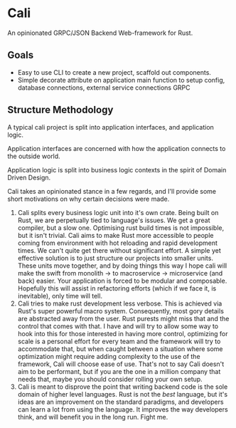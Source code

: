 # Cali #

An opinionated GRPC/JSON Backend Web-framework for Rust.

## Goals ##
+ Easy to use CLI to create a new project, scaffold out components.
+ Simple decorate attribute on application main function to setup config, database connections, external service connections GRPC


## Structure Methodology ##

A typical cali project is split into application interfaces, and application logic. 

Application interfaces are concerned with how the application connects to the outside world.

Application logic is split into business logic contexts in the spirit of Domain Driven Design.


Cali takes an opinionated stance in a few regards, and I'll provide some short motivations on why certain decisions were made.

1. Cali splits every business logic unit into it's own crate. Being built on Rust, we are perpetually tied to language's issues. We get a great compiler, but a slow one. Optimising rust build times is not impossible, but it isn't trivial. Cali aims to make Rust more accessible to people coming from environment with hot reloading and rapid development times. We can't quite get there without significant effort. A simple yet effective solution is to just structure our projects into smaller units. These units move together, and by doing things this way I hope cali will make the swift from monolith -> to macroservice -> microservice (and back) easier. Your application is forced to be modular and composable. Hopefully this will assist in refactoring efforts (which if we face it, is inevitable), only time will tell.
2. Cali tries to make rust development less verbose. This is achieved via Rust's super powerful macro system. Consequently, most gory details are abstracted away from the user. Rust purests might miss that and the control that comes with that. I have and will try to allow some way to hook into this for those interested in having more control, optimizing for scale is a personal effort for every team and the framework will try to accommodate that, but when caught between a situation where some optimization might require adding complexity to the use of the framework, Cali will choose ease of use. That's not to say Cali doesn't aim to be performant, but if you are the one in a million company that needs that, maybe you should consider rolling your own setup.
3. Cali is meant to disprove the point that writing backend code is the sole domain of higher level languages. Rust is not the *best* language, but it's ideas are an improvement on the standard paradigms, and developers can learn a lot from using the language. It improves the way developers think, and will benefit you in the long run. Fight me.

